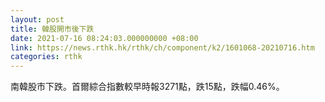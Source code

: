 ```yaml
---
layout: post
title: 韓股開市後下跌
date: 2021-07-16 08:24:03.000000000 +08:00
link: https://news.rthk.hk/rthk/ch/component/k2/1601068-20210716.htm
categories: rthk
---
```


南韓股市下跌。首爾綜合指數較早時報3271點，跌15點，跌幅0.46%。
